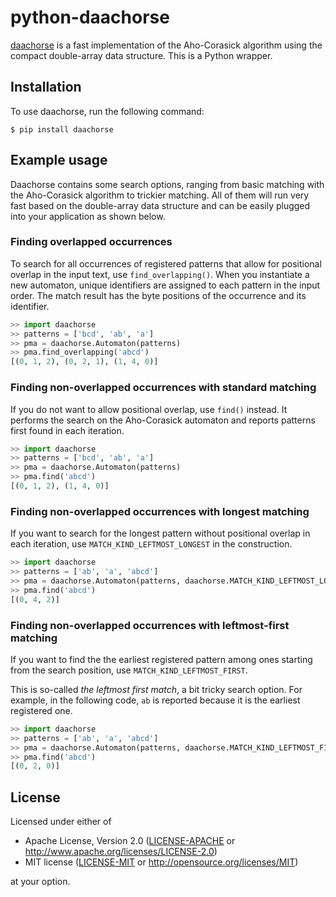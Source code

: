 # python-daachorse

[daachorse](https://github.com/daac-tools/daachorse) is a fast implementation of the Aho-Corasick algorithm using the compact double-array data structure.
This is a Python wrapper.

## Installation

To use daachorse, run the following command:

```
$ pip install daachorse
```

## Example usage

Daachorse contains some search options,
ranging from basic matching with the Aho-Corasick algorithm to trickier matching.
All of them will run very fast based on the double-array data structure and
can be easily plugged into your application as shown below.

### Finding overlapped occurrences

To search for all occurrences of registered patterns
that allow for positional overlap in the input text,
use `find_overlapping()`. When you instantiate a new automaton,
unique identifiers are assigned to each pattern in the input order.
The match result has the byte positions of the occurrence and its identifier.

```python
>> import daachorse
>> patterns = ['bcd', 'ab', 'a']
>> pma = daachorse.Automaton(patterns)
>> pma.find_overlapping('abcd')
[(0, 1, 2), (0, 2, 1), (1, 4, 0)]
```

### Finding non-overlapped occurrences with standard matching

If you do not want to allow positional overlap, use `find()` instead.
It performs the search on the Aho-Corasick automaton
and reports patterns first found in each iteration.

```python
>> import daachorse
>> patterns = ['bcd', 'ab', 'a']
>> pma = daachorse.Automaton(patterns)
>> pma.find('abcd')
[(0, 1, 2), (1, 4, 0)]
```

### Finding non-overlapped occurrences with longest matching

If you want to search for the longest pattern without positional overlap in each iteration,
use `MATCH_KIND_LEFTMOST_LONGEST` in the construction.

```python
>> import daachorse
>> patterns = ['ab', 'a', 'abcd']
>> pma = daachorse.Automaton(patterns, daachorse.MATCH_KIND_LEFTMOST_LONGEST)
>> pma.find('abcd')
[(0, 4, 2)]
```

### Finding non-overlapped occurrences with leftmost-first matching

If you want to find the the earliest registered pattern
among ones starting from the search position,
use `MATCH_KIND_LEFTMOST_FIRST`.

This is so-called *the leftmost first match*, a bit tricky search option.
For example, in the following code,
`ab` is reported because it is the earliest registered one.

```python
>> import daachorse
>> patterns = ['ab', 'a', 'abcd']
>> pma = daachorse.Automaton(patterns, daachorse.MATCH_KIND_LEFTMOST_FIRST)
>> pma.find('abcd')
[(0, 2, 0)]
```

## License

Licensed under either of

 * Apache License, Version 2.0
   ([LICENSE-APACHE](LICENSE-APACHE) or http://www.apache.org/licenses/LICENSE-2.0)
 * MIT license
   ([LICENSE-MIT](LICENSE-MIT) or http://opensource.org/licenses/MIT)

at your option.
